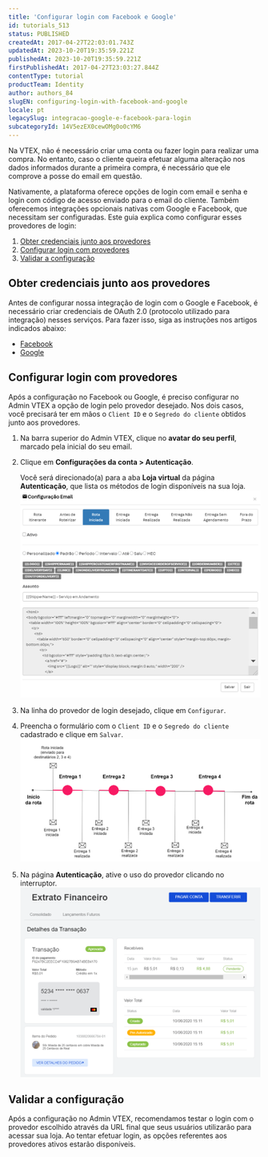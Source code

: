 ```yaml
---
title: 'Configurar login com Facebook e Google'
id: tutorials_513
status: PUBLISHED
createdAt: 2017-04-27T22:03:01.743Z
updatedAt: 2023-10-20T19:35:59.221Z
publishedAt: 2023-10-20T19:35:59.221Z
firstPublishedAt: 2017-04-27T23:03:27.844Z
contentType: tutorial
productTeam: Identity
author: authors_84
slugEN: configuring-login-with-facebook-and-google
locale: pt
legacySlug: integracao-google-e-facebook-para-login
subcategoryId: 14V5ezEX0cewOMg0o0cYM6
---
```


Na VTEX, não é necessário criar uma conta ou fazer login para realizar uma compra. No entanto, caso o cliente queira efetuar alguma alteração nos dados informados durante a primeira compra, é necessário que ele comprove a posse do email em questão.

Nativamente, a plataforma oferece opções de login com email e senha e login com código de acesso enviado para o email do cliente. Também oferecemos integrações opcionais nativas com Google e Facebook, que necessitam ser configuradas. Este guia explica como configurar esses provedores de login:

1. [Obter credenciais junto aos provedores](#obter-credenciais-junto-aos-provedores)
2. [Configurar login com provedores](#configurar-login-com-provedores)
3. [Validar a configuração](#validar-a-configuracao)

## Obter credenciais junto aos provedores

Antes de configurar nossa integração de login com o Google e Facebook, é necessário criar credenciais de OAuth 2.0 (protocolo utilizado para integração) nesses serviços. Para fazer isso, siga as instruções nos artigos indicados abaixo:

- [Facebook](https://help.vtex.com/pt/tutorial/cadastrar-client-id-e-client-secret-para-login-com-facebook--3R7rzXWG1GswWOIkYyy8SO)
- [Google](https://help.vtex.com/pt/tutorial/cadastrar-client-id-e-client-secret-para-login-com-google--1lBgDmetUM4goie6mYEOK6)

## Configurar login com provedores

Após a configuração no Facebook ou Google, é preciso configurar no Admin VTEX a opção de login pelo provedor desejado. Nos dois casos, você precisará ter em mãos o `Client ID` e o `Segredo do cliente` obtidos junto aos provedores.

1. Na barra superior do Admin VTEX, clique no **avatar do seu perfil**, marcado pela inicial do seu email.
2. Clique em **Configurações da conta > Autenticação**.

    Você será direcionado(a) para a aba **Loja virtual** da página **Autenticação**, que lista os métodos de login disponíveis na sua loja.
    ![Lista Autenticação](https://raw.githubusercontent.com/vtexdocs/help-center-content/refs/heads/main/_1.png)
3. Na linha do provedor de login desejado, clique em `Configurar`.
4. Preencha o formulário com o `Client ID` e o `Segredo do cliente` cadastrado e clique em `Salvar`.
    ![Facebook OAuth PT](https://raw.githubusercontent.com/vtexdocs/help-center-content/refs/heads/main/_2.png)
5. Na página **Autenticação**, ative o uso do provedor clicando no interruptor.  
    ![Lista Autenticação Switch On Highlight](https://raw.githubusercontent.com/vtexdocs/help-center-content/refs/heads/main/_3.png)

## Validar a configuração

Após a configuração no Admin VTEX, recomendamos testar o login com o provedor escolhido através da URL final que seus usuários utilizarão para acessar sua loja. Ao tentar efetuar login, as opções referentes aos provedores ativos estarão disponíveis.
